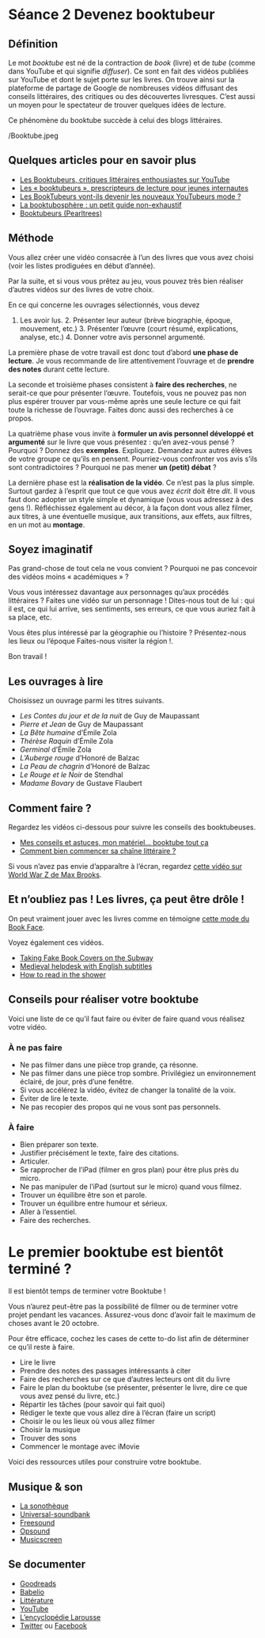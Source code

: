 # Séance 2 Devenez booktubeur
## Définition
Le mot _booktube_ est né de la contraction de _book_ (livre) et de _tube_ (comme dans YouTube et qui signifie _diffuser_). Ce sont en fait des vidéos publiées sur YouTube et dont le sujet porte sur les livres. On trouve ainsi sur la plateforme de partage de Google de nombreuses vidéos diffusant des conseils littéraires, des critiques ou des découvertes livresques. C’est aussi un moyen pour le spectateur de trouver quelques idées de lecture.

Ce phénomène du booktube succède à celui des blogs littéraires.

/Booktube.jpeg

## Quelques articles pour en savoir plus
- [Les Booktubeurs, critiques littéraires enthousiastes sur YouTube](http://www.madmoizelle.com/booktubeurs-critiques-litteraires-youtube-576447)
- [Les « booktubeurs », prescripteurs de lecture pour jeunes internautes](http://www.lemonde.fr/big-browser/article/2016/06/30/les-booktubeurs-prescripteurs-de-lecture-pour-jeunes-internautes_4960933_4832693.html)
- [Les BookTubeurs vont-ils devenir les nouveaux YouTubeurs mode ?](http://www.slate.fr/story/108953/booktubeurs-nouveaux-youtubeurs-mode)
- [La booktubosphère : un petit guide non-exhaustif](https://docaparis.wordpress.com/2016/01/11/booktubosphere-un-petit-guide/)
- [Booktubeurs (Pearltrees)](http://www.pearltrees.com/u/115527873-booktube-nouvelle-facon-parler)

## Méthode
Vous allez créer une vidéo consacrée à l’un des livres que vous avez choisi (voir les listes prodiguées en début d’année).

Par la suite, et si vous vous prêtez au jeu, vous pouvez très bien réaliser d’autres vidéos sur des livres de votre choix.

En ce qui concerne les ouvrages sélectionnés, vous devez

1. Les avoir lus.
	2. Présenter leur auteur (brève biographie, époque, mouvement, etc.)
	3. Présenter l’œuvre (court résumé, explications, analyse, etc.)
	4. Donner votre avis personnel argumenté.

La première phase de votre travail est donc tout d’abord **une phase de lecture**. Je vous recommande de lire attentivement l’ouvrage et de **prendre des notes** durant cette lecture.

La seconde et troisième phases consistent à **faire des recherches**, ne serait-ce que pour présenter l’œuvre. Toutefois, vous ne pouvez pas non plus espérer trouver par vous-même après une seule lecture ce qui fait toute la richesse de l’ouvrage. Faites donc aussi des recherches à ce propos.

La quatrième phase vous invite à **formuler un avis personnel développé et argumenté** sur le livre que vous présentez : qu’en avez-vous pensé ? Pourquoi ? Donnez des **exemples**. Expliquez. Demandez aux autres élèves de votre groupe ce qu’ils en pensent. Pourriez-vous confronter vos avis s’ils sont contradictoires ? Pourquoi ne pas mener **un (petit) débat** ?

La dernière phase est la **réalisation de la vidéo**. Ce n’est pas la plus simple. Surtout gardez à l’esprit que tout ce que vous avez _écrit_ doit être _dit_. Il vous faut donc adopter un style simple et dynamique (vous vous adressez à des gens !). Réfléchissez également au décor, à la façon dont vous allez filmer, aux titres, à une éventuelle musique, aux transitions, aux effets, aux filtres, en un mot au **montage**.

## Soyez imaginatif
Pas grand-chose de tout cela ne vous convient ? Pourquoi ne pas concevoir des vidéos moins « académiques » ?

Vous vous intéressez davantage aux personnages qu’aux procédés littéraires ? Faites une vidéo sur un personnage ! Dites-nous tout de lui : qui il est, ce qui lui arrive, ses sentiments, ses erreurs, ce que vous auriez fait à sa place, etc.

Vous êtes plus intéressé par la géographie ou l’histoire ? Présentez-nous les lieux ou l’époque Faites-nous visiter la région !.

Bon travail !

## Les ouvrages à lire
Choisissez un ouvrage parmi les titres suivants.

- *Les Contes du jour et de la nuit* de Guy de Maupassant
- *Pierre et Jean* de Guy de Maupassant
- *La Bête humaine* d’Émile Zola
- *Thérèse Raquin* d’Émile Zola
- *Germinal* d’Émile Zola
- *L’Auberge rouge* d’Honoré de Balzac
- *La Peau de chagrin* d’Honoré de Balzac
- *Le Rouge et le Noir* de Stendhal
- *Madame Bovary* de Gustave Flaubert

## Comment faire ?
Regardez les vidéos ci-dessous pour suivre les conseils des booktubeuses.

- [Mes conseils et astuces, mon matériel... booktube tout ça](https://youtu.be/eAVWRsJ16jg)
- [Comment bien commencer sa chaîne littéraire ?](https://youtu.be/QMmD3REemSE)

Si vous n’avez pas envie d’apparaître à l’écran, regardez [cette vidéo sur World War Z de Max Brooks](https://youtu.be/yFOTAUf77rM).

## Et n’oubliez pas ! Les livres, ça peut être drôle !
On peut vraiment jouer avec les livres comme en témoigne [cette mode du Book Face](http://golem13.fr/book-face/).

Voyez également ces vidéos.

- [Taking Fake Book Covers on the Subway](https://youtu.be/jFxu9dOO4zk)
- [Medieval helpdesk with English subtitles](https://youtu.be/pQHX-SjgQvQ)
- [How to read in the shower](https://youtu.be/pQHX-SjgQvQ)

## Conseils pour réaliser votre booktube
Voici une liste de ce qu’il faut faire ou éviter de faire quand vous réalisez votre vidéo.

### À ne pas faire
- Ne pas filmer dans une pièce trop grande, ça résonne.
- Ne pas filmer dans une pièce trop sombre. Privilégiez un environnement éclairé, de jour, près d’une fenêtre.
- Si vous accélérez la vidéo, évitez de changer la tonalité de la voix.
- Éviter de lire le texte.
- Ne pas recopier des propos qui ne vous sont pas personnels. 

### À faire
- Bien préparer son texte.
- Justifier précisément le texte, faire des citations.
- Articuler.
- Se rapprocher de l’iPad (filmer en gros plan) pour être plus près du micro.
- Ne pas manipuler de l’iPad (surtout sur le micro) quand vous filmez.
- Trouver un équilibre être son et parole.
- Trouver un équilibre entre humour et sérieux.
- Aller à l’essentiel.
- Faire des recherches.

# Le premier booktube est bientôt terminé ?
Il est bientôt temps de terminer votre Booktube !

Vous n’aurez peut-être pas la possibilité de filmer ou de terminer votre projet pendant les vacances. Assurez-vous donc d’avoir fait le maximum de choses avant le 20 octobre.

Pour être efficace, cochez les cases de cette to-do list afin de déterminer ce qu’il reste à faire.

- Lire le livre
- Prendre des notes des passages intéressants à citer
- Faire des recherches sur ce que d’autres lecteurs ont dit du livre
- Faire le plan du booktube (se présenter, présenter le livre, dire ce que vous avez pensé du livre, etc.)
- Répartir les tâches (pour savoir qui fait quoi)
- Rédiger le texte que vous allez dire à l’écran (faire un script)
- Choisir le ou les lieux où vous allez filmer
- Choisir la musique
- Trouver des sons
- Commencer le montage avec iMovie

Voici des ressources utiles pour construire votre booktube.

## Musique & son
- [La sonothèque](http://lasonotheque.org/)
- [Universal-soundbank](http://www.universal-soundbank.com/)
- [Freesound](http://www.freesound.org/)
- [Opsound](http://www.opsound.org/)
- [Musicscreen](http://www.musicscreen.be/)

## Se documenter
- [Goodreads](https://www.goodreads.com/)
- [Babelio](https://www.babelio.com/)
- [Littérature](https://www.franceculture.fr/litterature)
- [YouTube](https://m.youtube.com/)
- [L’encyclopédie Larousse](http://www.larousse.fr/encyclopedie)
- [Twitter](https://mobile.twitter.com/) ou [Facebook](https://www.facebook.com/)
